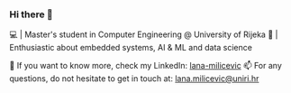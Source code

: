 ### Hi there 👋

💻 | Master's student in Computer Engineering @ University of Rijeka 
🚀 | Enthusiastic about embedded systems, AI & ML and data science

🔗 If you want to know more, check my LinkedIn: [lana-milicevic](www.linkedin.com/in/lana-milicevic)
📫 For any questions, do not hesitate to get in touch at: [lana.milicevic@uniri.hr](lana.milicevic@uniri.hr)

